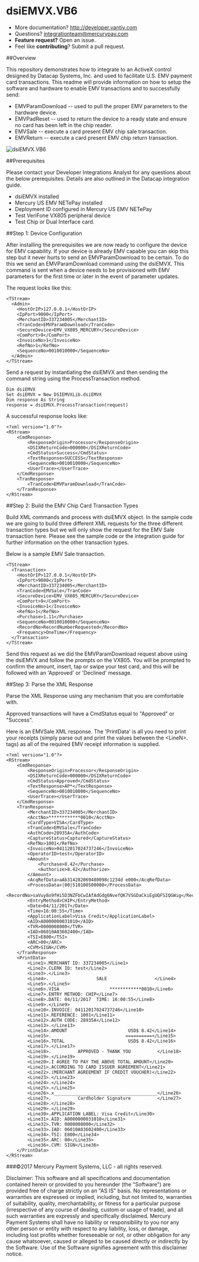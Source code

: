 ﻿# dsiEMVX.VB6

* More documentation?  http://developer.vantiv.com
* Questions?  integrationteam@mercurypay.com
* **Feature request?** Open an issue.
* Feel like **contributing**?  Submit a pull request.

##Overview

This repository demonstrates how to integrate to an ActiveX control designed by Datacap Systems, Inc. and used to facilitate U.S. EMV payment card transactions.    This readme will provide information on how to setup the software and hardware to enable EMV transactions and to successfully send:

* EMVParamDownload -- used to pull the proper EMV parameters to the hardware device.
* EMVPadReset -- used to return the device to a ready state and ensure no card has been left in the chip reader.
* EMVSale -- execute a card present EMV chip sale transaction.
* EMVReturn -- execute a card present EMV chip return transaction. 

![dsiEMVX.VB6](https://github.com/mercurypay/dsiEMVX.VB6/blob/master/screenshot.PNG)

##Prerequisites

Please contact your Developer Integrations Analyst for any questions about the below prerequisites.  Details are also outlined in the Datacap integration guide.

* dsiEMVX installed
* Mercury US EMV NETePay installed
* Deployment ID configured in Mercury US EMV NETePay
* Test VeriFone VX805 peripheral device
* Test Chip or Dual Interface card.


##Step 1: Device Configuration

After installing the prerequisites we are now ready to configure the device for EMV capability.  If your device is already EMV capable you can skip this step but it never hurts to send an EMVParamDownload to be certain.  To do this we send an EMVParamDownload command using the dsiEMVX.  This command is sent when a device needs to be provisioned with EMV parameters for the first time or later in the event of parameter updates.

The request looks like this:

```
<TStream>
  <Admin>
    <HostOrIP>127.0.0.1</HostOrIP>
    <IpPort>9000</IpPort>
    <MerchantID>337234005</MerchantID>
    <TranCode>EMVParamDownload</TranCode>
    <SecureDevice>EMV_VX805_MERCURY</SecureDevice>
    <ComPort>9</ComPort>
    <InvoiceNo>1</InvoiceNo>
    <RefNo>1</RefNo>
    <SequenceNo>0010010000</SequenceNo>
  </Admin>
</TStream>
```

Send a request by instantiating the dsiEMVX and then sending the command string using the ProcessTransaction method.

```
Dim dsiEMVX
Set dsiEMVX = New DSIEMVXLib.dsiEMVX
Dim response As String
response = dsiEMVX.ProcessTransaction(request)
```

A successful response looks like:

```
<?xml version="1.0"?>
<RStream>
	<CmdResponse>
		<ResponseOrigin>Processor</ResponseOrigin>
		<DSIXReturnCode>000000</DSIXReturnCode>
		<CmdStatus>Success</CmdStatus>
		<TextResponse>SUCCESS</TextResponse>
		<SequenceNo>0010010000</SequenceNo>
		<UserTrace></UserTrace>
	</CmdResponse>
	<TranResponse>
		<TranCode>EMVParamDownload</TranCode>
	</TranResponse>
</RStream>
```

##Step 2: Build the EMV Chip Card Transaction Types

Build XML commands and process with dsiEMVX object.  In the sample code we are going to build three different XML requests for the three different transaction types but we will only show the request for the EMV Sale transaction here.  Please see the sample code or the integration guide for further information on the other transaction types.

Below is a sample EMV Sale transaction.

```
<TStream>
  <Transaction>
    <HostOrIP>127.0.0.1</HostOrIP>
    <IpPort>9000</IpPort>
    <MerchantID>337234005</MerchantID>
    <TranCode>EMVSale</TranCode>
    <SecureDevice>EMV_VX805_MERCURY</SecureDevice>
    <ComPort>9</ComPort>
    <InvoiceNo>1</InvoiceNo>
    <RefNo>1</RefNo>
    <Purchase>1.11</Purchase>
    <SequenceNo>0010010000</SequenceNo>
    <RecordNo>RecordNumberRequested</RecordNo>
    <Frequency>OneTime</Frequency>    
  </Transaction>
</TStream>
```

Send this request as we did the EMVParamDownload request above using the dsiEMVX and follow the prompts on the VX805.  You will be prompted to confirm the amount, insert, tap or swipe your test card, and this will be followed with an 'Approved' or 'Declined' message.

##Step 3: Parse the XML Response

Parse the XML Response using any mechanism that you are comfortable with.

Approved transactions will have a CmdStatus equal to "Approved" or "Success".

Here is an EMVSale XML response.  The 'PrintData' is all you need to print your receipts (simply parse out and print the values between the &lt;LineN&gt;. tags) as all of the required EMV receipt information is supplied.

```
<?xml version="1.0"?>
<RStream>
	<CmdResponse>
		<ResponseOrigin>Processor</ResponseOrigin>
		<DSIXReturnCode>000000</DSIXReturnCode>
		<CmdStatus>Approved</CmdStatus>
		<TextResponse>AP*</TextResponse>
		<SequenceNo>0010010000</SequenceNo>
		<UserTrace></UserTrace>
	</CmdResponse>
	<TranResponse>
		<MerchantID>337234005</MerchantID>
		<AcctNo>************0010</AcctNo>
		<CardType>VISA</CardType>
		<TranCode>EMVSale</TranCode>
		<AuthCode>28935A</AuthCode>
		<CaptureStatus>Captured</CaptureStatus>
		<RefNo>1001</RefNo>
		<InvoiceNo>04112017024737246</InvoiceNo>
		<OperatorID>test</OperatorID>
		<Amount>
			<Purchase>8.42</Purchase>
			<Authorize>8.42</Authorize>
		</Amount>
		<AcqRefData>aAb314282069480098c1234d e000</AcqRefData>
		<ProcessData>|00|510100500000</ProcessData>
		<RecordNo>saVuy8o9fHi5D3NZFbCwIAfAdGdg6NvefQK7VSGDaCkiEgUQFSIQGWig</RecordNo>
		<EntryMethod>CHIP</EntryMethod>
		<Date>04/11/2017</Date>
		<Time>16:00:55</Time>
		<ApplicationLabel>Visa Credit</ApplicationLabel>
		<AID>A0000000031010</AID>
		<TVR>0000008000</TVR>
		<IAD>06010A03602400</IAD>
		<TSI>E800</TSI>
		<ARC>00</ARC>
		<CVM>SIGN</CVM>
	</TranResponse>
	<PrintData>
		<Line1>.MERCHANT ID: 337234005</Line1>
		<Line2>.CLERK ID: test</Line2>
		<Line3>.</Line3>
		<Line4>.                  SALE                  </Line4>
		<Line5>.</Line5>
		<Line6>.VISA                   ************0010</Line6>
		<Line7>.ENTRY METHOD: CHIP</Line7>
		<Line8>.DATE: 04/11/2017  TIME: 16:00:55</Line8>
		<Line9>.</Line9>
		<Line10>.INVOICE: 04112017024737246</Line10>
		<Line11>.REFERENCE: 1001</Line11>
		<Line12>.AUTH CODE: 28935A</Line12>
		<Line13>.</Line13>
		<Line14>.AMOUNT                       USD$ 8.42</Line14>
		<Line15>.                            ==========</Line15>
		<Line16>.TOTAL                        USD$ 8.42</Line16>
		<Line17>.</Line17>
		<Line18>.          APPROVED - THANK YOU          </Line18>
		<Line19>.</Line19>
		<Line20>.I AGREE TO PAY THE ABOVE TOTAL AMOUNT</Line20>
		<Line21>.ACCORDING TO CARD ISSUER AGREEMENT</Line21>
		<Line22>.(MERCHANT AGREEMENT IF CREDIT VOUCHER)</Line22>
		<Line23>.</Line23>
		<Line24>.</Line24>
		<Line25>.</Line25>
		<Line26>.x_______________________________________</Line26>
		<Line27>.          Cardholder Signature          </Line27>
		<Line28>.</Line28>
		<Line29>.</Line29>
		<Line30>.APPLICATION LABEL: Visa Credit</Line30>
		<Line31>.AID: A0000000031010</Line31>
		<Line32>.TVR: 0000008000</Line32>
		<Line33>.IAD: 06010A03602400</Line33>
		<Line34>.TSI: E800</Line34>
		<Line35>.ARC: 00</Line35>
		<Line36>.CVM: SIGN</Line36>
	</PrintData>
</RStream>

```

###©2017 Mercury Payment Systems, LLC - all rights reserved.

Disclaimer:
This software and all specifications and documentation contained herein or provided to you hereunder (the "Software") are provided free of charge strictly on an "AS IS" basis. No representations or warranties are expressed or implied, including, but not limited to, warranties of suitability, quality, merchantability, or fitness for a particular purpose (irrespective of any course of dealing, custom or usage of trade), and all such warranties are expressly and specifically disclaimed. Mercury Payment Systems shall have no liability or responsibility to you nor any other person or entity with respect to any liability, loss, or damage, including lost profits whether foreseeable or not, or other obligation for any cause whatsoever, caused or alleged to be caused directly or indirectly by the Software. Use of the Software signifies agreement with this disclaimer notice.
